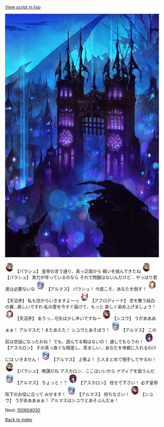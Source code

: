 [View script in lisp](../scripts/100604023.txt)

![300_devil_night02.png](../images/backgrounds/300_devil_night02.png)

<img src="../images/units/3200411.png" alt="3200411.png" height="34"/>
【パラシュ】
皇帝の言う通り、真っ正面から
戦いを挑んできたね

<img src="../images/units/3200411.png" alt="3200411.png" height="34"/>
【パラシュ】
実力が伴っているのなら
それで問題はないんだけど…
やっぱり君達は必要ないな

<img src="../images/units/3103811.png" alt="3103811.png" height="34"/>
【アルマス】
パラシュ！
今度こそ、あなたを倒す！

<img src="../images/units/3300411.png" alt="3300411.png" height="34"/>
【天沼矛】
私も空からいきますよ～っ

<img src="../images/units/3401311.png" alt="3401311.png" height="34"/>
【アフロディーテ】
空を舞う純白の翼…美しいですわ
私の愛を今すぐ届けて、もっと
美しく染め上げましょう！

<img src="../images/units/3300411.png" alt="3300411.png" height="34"/>
【天沼矛】
あうっ…弓矢は少し辛いですねー

<img src="../images/units/3201911.png" alt="3201911.png" height="34"/>
【シユウ】
うがあああぁぁ！
アルマスだ！またあえた！
シユウとあそぼう！

<img src="../images/units/3103811.png" alt="3103811.png" height="34"/>
【アルマス】
この前は世話になったわね！
でも、遊んでる暇はないの！
通してもらうわ！

<img src="../images/units/3102311.png" alt="3102311.png" height="34"/>
【アスカロン】
その真っ直ぐな眼差し、羨ましい…
あなたを帝都に入れるわけには
いきません！

<img src="../images/units/3103811.png" alt="3103811.png" height="34"/>
【アルマス】
上等よ！
三人まとめて相手してやるわ！

<img src="../images/units/3200411.png" alt="3200411.png" height="34"/>
【パラシュ】
無謀だね
アスカロン、ここはいいから
ナディアを狙うんだ

<img src="../images/units/3103811.png" alt="3103811.png" height="34"/>
【アルマス】
ちょっと！？

<img src="../images/units/3102311.png" alt="3102311.png" height="34"/>
【アスカロン】
任せて下さい！
必ず皇帝陛下のお役に立って
みせます！

<img src="../images/units/3103811.png" alt="3103811.png" height="34"/>
【アルマス】
待ちなさい！

<img src="../images/units/3201911.png" alt="3201911.png" height="34"/>
【シユウ】
うがあああぁぁ！
アルマスはシユウとあそぶんだぁ！


Next: [100604030](100604030.md)

[Back to index](index.md)
